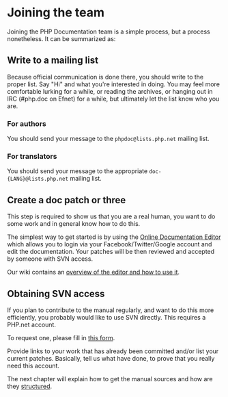 # Joining the team
Joining the PHP Documentation team is a simple process, but a process nonetheless.
It can be summarized as:

## Write to a mailing list
Because official communication is done there, you should write to the proper list.
Say "Hi" and what you're interested in doing. You may feel more comfortable lurking
for a while, or reading the archives, or hanging out in IRC (#php.doc on Efnet)
for a while, but ultimately let the list know who you are.

### For authors
You should send your message to the `phpdoc@lists.php.net` mailing list.

### For translators
You should send your message to the appropriate `doc-{LANG}@lists.php.net` mailing list.

## Create a doc patch or three
This step is required to show us that you are a real human, you want to do
some work and in general know how to do this.

The simplest way to get started is by using the [Online Documentation Editor](https://edit.php.net)
which allows you to login via your Facebook/Twitter/Google account and edit the documentation.
Your patches will be then reviewed and accepted by someone with SVN access.

Our wiki contains an [overview of the editor and how to use it](https://wiki.php.net/doc/editor).

## Obtaining SVN access
If you plan to contribute to the manual regularly, and want to do this more efficiently,
you probably would like to use SVN directly. This requires a PHP.net account.

To request one, please fill in [this form](http://php.net/git-php.php). 

Provide links to your work that has already been committed and/or list your current patches.
Basically, tell us what have done, to prove that you really need this account.

The next chapter will explain how to get the manual sources and how are they [structured](structure.md).
